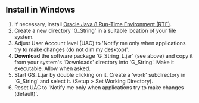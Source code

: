 ## Install in Windows

1. If necessary, install [Oracle Java 8 Run-Time Environment (RTE)](https://www.java.com/en/download/manual.jsp).
2. Create a new directory 'G_String' in a suitable location of your file system.
3. Adjust User Account level (UAC) to 'Notify me only when applications try to make changes (do not dim my desktop)'.
4. **Download** the software package 'G_String_L.jar' (see above) and copy it from your system's 'Downloads' directory into 'G_String'. Make it executable. Allow when asked.
5. Start GS_L.jar by double clicking on it. Create a 'work' subdirectory in 'G_String' and select it. (Setup > Set Working Directory).
6. Reset UAC to 'Notify me only when applications try to make changes (default)'.


